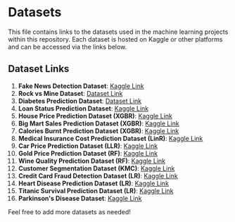 # Datasets

This file contains links to the datasets used in the machine learning projects within this repository. Each dataset is hosted on Kaggle or other platforms and can be accessed via the links below.

## Dataset Links

1. **Fake News Detection Dataset**: [Kaggle Link](https://www.kaggle.com/)
2. **Rock vs Mine Dataset**: [Dataset Link](https://drive.google.com/file/d/1pQxtljlNVh0DHYg-Ye7dtpDTlFceHVfa/view)
3. **Diabetes Prediction Dataset**: [Dataset Link](https://www.dropbox.com/scl/fi/0uiujtei423te1q4kvrny/diabetes.csv?rlkey=20xvytca6xbio4vsowi2hdj8e&e=1&dl=0)
4. **Loan Status Prediction Dataset**: [Kaggle Link](https://www.kaggle.com/datasets/ninzaami/loan-predication)
5. **House Price Prediction Dataset (XGBR)**: [Kaggle Link](https://www.kaggle.com/)
6. **Big Mart Sales Prediction Dataset (XGBR)**: [Kaggle Link](https://www.kaggle.com/datasets/brijbhushannanda1979/bigmart-sales-data)
7. **Calories Burnt Prediction Dataset (XGBR)**: [Kaggle Link](https://www.kaggle.com/datasets/fmendes/fmendesdat263xdemos)
8. **Medical Insurance Cost Prediction Dataset (LinR)**: [Kaggle Link](https://www.kaggle.com/datasets/mirichoi0218/insurance)
9. **Car Price Prediction Dataset (LLR)**: [Kaggle Link](https://www.kaggle.com/datasets/nehalbirla/vehicle-dataset-from-cardekho)
10. **Gold Price Prediction Dataset (RF)**: [Kaggle Link](https://www.kaggle.com/datasets/altruistdelhite04/gold-price-data)
11. **Wine Quality Prediction Dataset (RF)**: [Kaggle Link](https://www.kaggle.com/datasets/uciml/red-wine-quality-cortez-et-al-2009)
12. **Customer Segmentation Dataset (KMC)**: [Kaggle Link](https://www.kaggle.com/datasets/vjchoudhary7/customer-segmentation-tutorial-in-python)
13. **Credit Card Fraud Detection Dataset (LR)**: [Kaggle Link](https://www.kaggle.com/datasets/mlg-ulb/creditcardfraud)
14. **Heart Disease Prediction Dataset (LR)**: [Kaggle Link](https://drive.google.com/file/d/1CEql-OEexf9p02M5vCC1RDLXibHYE9Xz/view)
15. **Titanic Survival Prediction Dataset (LR)**: [Kaggle Link](https://www.kaggle.com/c/titanic)
16. **Parkinson's Disease Dataset**: [Kaggle Link](https://www.kaggle.com/nidaguler/parkinsons-data-set)

Feel free to add more datasets as needed!


